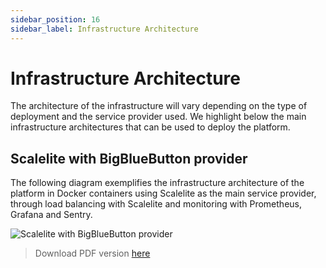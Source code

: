 ```yaml
---
sidebar_position: 16
sidebar_label: Infrastructure Architecture
---
```


# Infrastructure Architecture

The architecture of the infrastructure will vary depending on the type of deployment and the service provider used. We highlight below the main infrastructure architectures that can be used to deploy the platform.

## Scalelite with BigBlueButton provider

The following diagram exemplifies the infrastructure architecture of the platform in Docker containers using Scalelite as the main service provider, through load balancing with Scalelite and monitoring with Prometheus, Grafana and Sentry.

![Scalelite with BigBlueButton provider](/img/infrastructure-architecture/streamwise-vpaas-infrastructure-diagram-scalelite-bbb_v3-20240219.jpg)

> Download PDF version [here](/streamwise/streamwise-vpaas-infrastructure-diagram-scalelite-bbb_v3-20240219.pdf)
